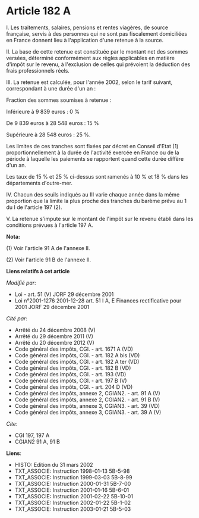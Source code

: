 # Article 182 A

I. Les traitements, salaires, pensions et rentes viagères, de source française, servis à des personnes qui ne sont pas
fiscalement domiciliées en France donnent lieu à l'application d'une retenue à la source.

II. La base de cette retenue est constituée par le montant net des sommes versées, déterminé conformément aux règles
applicables en matière d'impôt sur le revenu, à l'exclusion de celles qui prévoient la déduction des frais professionnels
réels.

III. La retenue est calculée, pour l'année 2002, selon le tarif suivant, correspondant à une durée d'un an :

Fraction des sommes soumises à retenue :

Inférieure à 9 839 euros : 0 %

De 9 839 euros à 28 548 euros : 15 %

Supérieure à 28 548 euros : 25 %.

Les limites de ces tranches sont fixées par décret en Conseil d'Etat (1) proportionnellement à la durée de l'activité exercée
en France ou de la période à laquelle les paiements se rapportent quand cette durée diffère d'un an.

Les taux de 15 % et 25 % ci-dessus sont ramenés à 10 % et 18 % dans les départements d'outre-mer.

IV. Chacun des seuils indiqués au III varie chaque année dans la même proportion que la limite la plus proche des tranches du
barème prévu au 1 du I de l'article 197 (2).

V. La retenue s'impute sur le montant de l'impôt sur le revenu établi dans les conditions prévues à l'article 197 A.

**Nota:**

(1) Voir l'article 91 A de l'annexe II.

(2) Voir l'article 91 B de l'annexe II.

**Liens relatifs à cet article**

_Modifié par_:

  - Loi - art. 51 (V) JORF 29 décembre 2001
  - Loi n°2001-1276 2001-12-28 art. 51 I A, E Finances rectificative pour 2001 JORF 29 décembre 2001

_Cité par_:

  - Arrêté du 24 décembre 2008 (V)
  - Arrêté du 29 décembre 2011 (V)
  - Arrêté du 20 décembre 2012 (V)
  - Code général des impôts, CGI. - art. 1671 A (VD)
  - Code général des impôts, CGI. - art. 182 A bis (VD)
  - Code général des impôts, CGI. - art. 182 A ter (VD)
  - Code général des impôts, CGI. - art. 182 B (VD)
  - Code général des impôts, CGI. - art. 193 (VD)
  - Code général des impôts, CGI. - art. 197 B (V)
  - Code général des impôts, CGI. - art. 204 D (VD)
  - Code général des impôts, annexe 2, CGIAN2. - art. 91 A (V)
  - Code général des impôts, annexe 2, CGIAN2. - art. 91 B (V)
  - Code général des impôts, annexe 3, CGIAN3. - art. 39 (VD)
  - Code général des impôts, annexe 3, CGIAN3. - art. 39 A (V)

_Cite_:

  - CGI 197, 197 A
  - CGIAN2 91 A, 91 B

**Liens**:

  - HISTO: Edition du 31 mars 2002
  - TXT_ASSOCIE: Instruction 1998-01-13 5B-5-98
  - TXT_ASSOCIE: Instruction 1999-03-03 5B-8-99
  - TXT_ASSOCIE: Instruction 2000-01-31 5B-7-00
  - TXT_ASSOCIE: Instruction 2001-01-16 5B-6-01
  - TXT_ASSOCIE: Instruction 2001-02-22 5B-10-01
  - TXT_ASSOCIE: Instruction 2002-01-22 5B-1-02
  - TXT_ASSOCIE: Instruction 2003-01-21 5B-5-03
